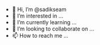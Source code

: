- 👋 Hi, I’m @sadikseam
- 👀 I’m interested in ...
- 🌱 I’m currently learning ...
- 💞️ I’m looking to collaborate on ...
- 📫 How to reach me ...

<!---
sadikseam/sadikseam is a ✨ special ✨ repository because its `README.md` (this file) appears on your GitHub profile.
You can click the Preview link to take a look at your changes.
--->
